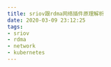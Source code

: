 ```yaml
---
title: sriov跟rdma网络插件原理解析
date: 2020-03-09 23:12:25
tags:
- sriov
- rdma
- network
- kubernetes
---
```

